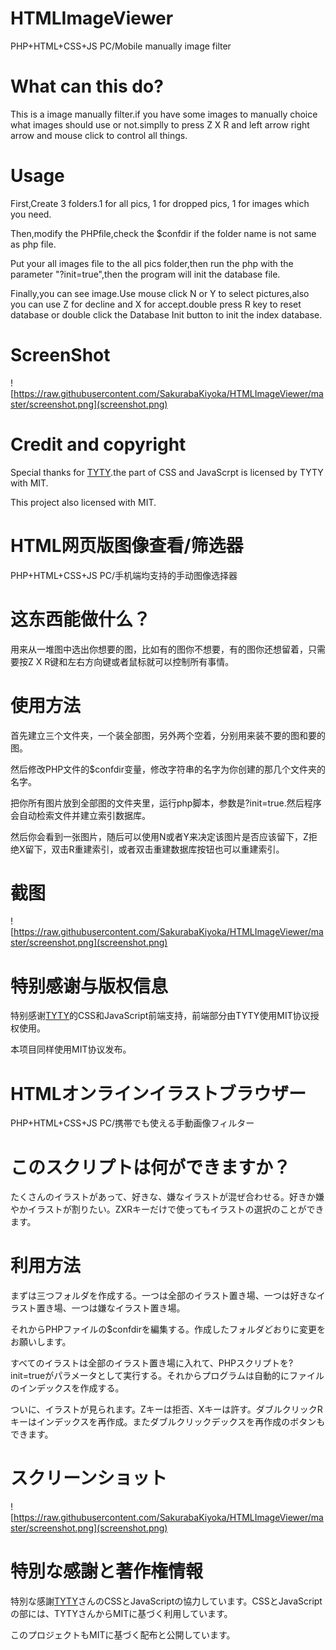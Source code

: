 # HTMLImageViewer
PHP+HTML+CSS+JS PC/Mobile manually image filter

# What can this do?

This is a image manually filter.if you have some images to manually choice what images should use or not.simplly to press Z X R and left arrow right arrow and mouse click to control all things.

# Usage

First,Create 3 folders.1 for all pics, 1 for dropped pics, 1 for images which you need.

Then,modify the PHPfile,check the $confdir if the folder name is not same as php file.

Put your all images file to the all pics folder,then run the php with the parameter "?init=true",then the program will init the database file.

Finally,you can see image.Use mouse click N or Y to select pictures,also you can use Z for decline and X for accept.double press R key to reset database or double click the Database Init button to init the index database.

# ScreenShot
![https://raw.githubusercontent.com/SakurabaKiyoka/HTMLImageViewer/master/screenshot.png](screenshot.png)

# Credit and copyright
Special thanks for <a href="https://github.com/tongyuantongyu">TYTY</a>.the part of CSS and JavaScrpt is licensed by TYTY with MIT.

This project also licensed with MIT.


# HTML网页版图像查看/筛选器
PHP+HTML+CSS+JS PC/手机端均支持的手动图像选择器

# 这东西能做什么？

用来从一堆图中选出你想要的图，比如有的图你不想要，有的图你还想留着，只需要按Z X R键和左右方向键或者鼠标就可以控制所有事情。

# 使用方法

首先建立三个文件夹，一个装全部图，另外两个空着，分别用来装不要的图和要的图。

然后修改PHP文件的$confdir变量，修改字符串的名字为你创建的那几个文件夹的名字。

把你所有图片放到全部图的文件夹里，运行php脚本，参数是?init=true.然后程序会自动检索文件并建立索引数据库。

然后你会看到一张图片，随后可以使用N或者Y来决定该图片是否应该留下，Z拒绝X留下，双击R重建索引，或者双击重建数据库按钮也可以重建索引。


# 截图
![https://raw.githubusercontent.com/SakurabaKiyoka/HTMLImageViewer/master/screenshot.png](screenshot.png)

# 特别感谢与版权信息
特别感谢<a href="https://github.com/tongyuantongyu">TYTY</a>的CSS和JavaScript前端支持，前端部分由TYTY使用MIT协议授权使用。

本项目同样使用MIT协议发布。


# HTMLオンラインイラストブラウザー
PHP+HTML+CSS+JS PC/携帯でも使える手動画像フィルター

# このスクリプトは何ができますか？

たくさんのイラストがあって、好きな、嫌なイラストが混ぜ合わせる。好きか嫌やかイラストが割りたい。ZXRキーだけで使ってもイラストの選択のことができます。

# 利用方法

まずは三つフォルダを作成する。一つは全部のイラスト置き場、一つは好きなイラスト置き場、一つは嫌なイラスト置き場。

それからPHPファイルの$confdirを編集する。作成したフォルダどおりに変更をお願いします。

すべてのイラストは全部のイラスト置き場に入れて、PHPスクリプトを?init=trueがパラメータとして実行する。それからプログラムは自動的にファイルのインデックスを作成する。

ついに、イラストが見られます。Zキーは拒否、Xキーは許す。ダブルクリックRキーはインデックスを再作成。またダブルクリックデックスを再作成のボタンもできます。

# スクリーンショット
![https://raw.githubusercontent.com/SakurabaKiyoka/HTMLImageViewer/master/screenshot.png](screenshot.png)

# 特別な感謝と著作権情報
特別な感謝<a href="https://github.com/tongyuantongyu">TYTY</a>さんのCSSとJavaScriptの協力しています。CSSとJavaScriptの部には、TYTYさんからMITに基づく利用しています。

このプロジェクトもMITに基づく配布と公開しています。
